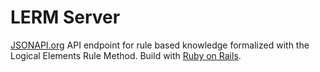 # LERM Server

[JSONAPI.org](http://jsonapi.org) API endpoint for rule based knowledge 
formalized with the Logical Elements Rule Method. Build with 
[Ruby on Rails](http://rubyonrails.org/).
